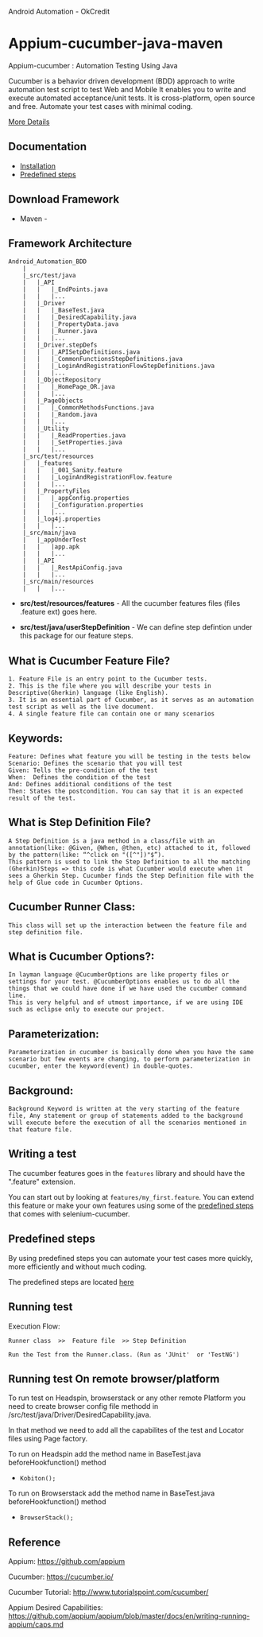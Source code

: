Android Automation - OkCredit

Appium-cucumber-java-maven
=================

Appium-cucumber : Automation Testing Using Java

Cucumber is a behavior driven development (BDD) approach to write automation test script to test Web and Mobile
It enables you to write and execute automated acceptance/unit tests. It is cross-platform, open source and free.
Automate your test cases with minimal coding.

[More Details](https://sivasankaramalan.bloggi.co/bdd-framework-for-mobile-applications-automation-with-appium)

Documentation
-------------
* [Installation](https://github.com/selenium-cucumber/selenium-cucumber-java/blob/master/doc/installation.md)
* [Predefined steps](https://github.com/selenium-cucumber/selenium-cucumber-java/blob/master/doc/canned_steps.md)

Download Framework
--------------
* Maven - 

Framework Architecture
--------------
	Android_Automation_BDD
		|
		|_src/test/java
		|	|_API
		|	|	|_EndPoints.java
		|	|	|...
		|	|_Driver
		|	|	|_BaseTest.java
		|	|	|_DesiredCapability.java
		|	|	|_PropertyData.java
		|	|	|_Runner.java
		|	|	|...
		|	|_Driver.stepDefs
		|	|	|_APISetpDefinitions.java
		|	|	|_CommonFunctionsStepDefinitions.java
		|	|	|_LoginAndRegistrationFlowStepDefinitions.java
		|	|	|...
		|	|_ObjectRepository
		|	|	|_HomePage_OR.java
		|	|	|...
		|	|_PageObjects
		|	|	|_CommonMethodsFunctions.java
		|	|	|_Random.java
		|	|	|...
		|	|_Utility
		|	|	|_ReadProperties.java
		|	|	|_SetProperties.java
		|	|	|...
		|_src/test/resources
		|	|_features
		|	|	|_001_Sanity.feature
		|	|	|_LoginAndRegistrationFlow.feature
		|	|	|...
		|	|_PropertyFiles
		|	|	|_appConfig.properties
		|	|	|_Configuration.properties
		|	|	|...
		|	|_log4j.properties
		|	|	|...
		|_src/main/java
		|	|_appUnderTest
		|	|	|app.apk
		|	|	|...
		|	|_API
		|	|	|_RestApiConfig.java
		|	|	|...
		|_src/main/resources
		|	|	|...

* **src/test/resources/features** - All the cucumber features files (files .feature ext) goes here.


* **src/test/java/userStepDefinition** - We can define step defintion under this package for our feature steps.


What is Cucumber Feature File?
-----------------------------

	1. Feature File is an entry point to the Cucumber tests.
	2. This is the file where you will describe your tests in Descriptive(Gherkin) language (like English).
	3. It is an essential part of Cucumber, as it serves as an automation test script as well as the live document.
	4. A single feature file can contain one or many scenarios
	
Keywords:
--------

	Feature: Defines what feature you will be testing in the tests below
	Scenario: Defines the scenario that you will test
	Given: Tells the pre-condition of the test
	When:  Defines the condition of the test
	And: Defines additional conditions of the test
	Then: States the postcondition. You can say that it is an expected result of the test.
	
What is Step Definition File?
---------------------------

	A Step Definition is a java method in a class/file with an annotation(like: @Given, @When, @then, etc) attached to it, followed by the pattern(like: “^click on "([^"])"$”).
	This pattern is used to link the Step Definition to all the matching (Gherkin)Steps => this code is what Cucumber would execute when it sees a Gherkin Step. Cucumber finds the Step Definition file with the help of Glue code in Cucumber Options.
	
Cucumber Runner Class:
---------------------

	This class will set up the interaction between the feature file and step definition file.
	
What is Cucumber Options?:
-----------------------

	In layman language @CucumberOptions are like property files or settings for your test. @CucumberOptions enables us to do all the things that we could have done if we have used the cucumber command line.
	This is very helpful and of utmost importance, if we are using IDE such as eclipse only to execute our project.

Parameterization:
----------------

	Parameterization in cucumber is basically done when you have the same scenario but few events are changing, to perform parameterization in cucumber, enter the keyword(event) in double-quotes.
	
Background:
-----------

	Background Keyword is written at the very starting of the feature file, Any statement or group of statements added to the background will execute before the execution of all the scenarios mentioned in that feature file.	


Writing a test
--------------

The cucumber features goes in the `features` library and should have the ".feature" extension.

You can start out by looking at `features/my_first.feature`. You can extend this feature or make your own features using some of the [predefined steps](doc/canned_steps.md) that comes with selenium-cucumber.


Predefined steps
-----------------
By using predefined steps you can automate your test cases more quickly, more efficiently and without much coding.

The predefined steps are located [here](doc/canned_steps.md)

Running test
--------------
Execution Flow:

	Runner class  >>  Feature file  >> Step Definition
	
	Run the Test from the Runner.class. (Run as 'JUnit'  or 'TestNG')

Running test On remote browser/platform
---------------------------------------

To run test on Headspin, browserstack or any other remote Platform you need to create browser config file methodd in  /src/test/java/Driver/DesiredCapability.java.

In that method we need to add all the capabilites of the test and Locator files using Page factory.

To run on Headspin add the method name in BaseTest.java beforeHookfunction() method

* `Kobiton();`

To run on Browserstack add the method name in BaseTest.java beforeHookfunction() method

* `BrowserStack();`

Reference
----------
Appium: https://github.com/appium

Cucumber: https://cucumber.io/

Cucumber Tutorial: http://www.tutorialspoint.com/cucumber/

Appium Desired Capabilities: https://github.com/appium/appium/blob/master/docs/en/writing-running-appium/caps.md



